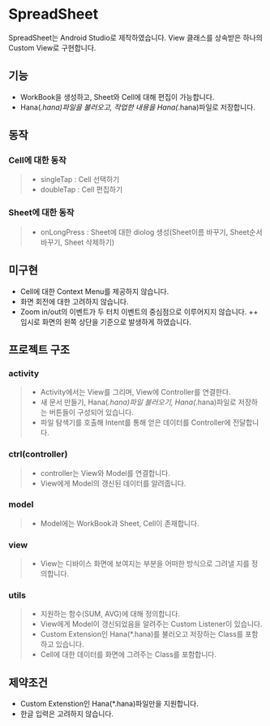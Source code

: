 # SpreadSheet
SpreadSheet는 Android Studio로 제작하였습니다.
View 클래스를 상속받은 하나의 Custom View로 구현합니다.

## 기능

+ WorkBook을 생성하고, Sheet와 Cell에 대해 편집이 가능합니다.
+ Hana(*.hana)파일을 불러오고, 작업한 내용을 Hana(*.hana)파일로 저장합니다.

## 동작

### Cell에 대한 동작
>+ singleTap : Cell 선택하기
>+ doubleTap : Cell 편집하기

### Sheet에 대한 동작
>+ onLongPress : Sheet에 대한 diolog 생성(Sheet이름 바꾸기, Sheet순서 바꾸기, Sheet 삭제하기)


## 미구현

+ Cell에 대한 Context Menu를 제공하지 않습니다.
+ 화면 회전에 대한 고려하지 않습니다.
+ Zoom in/out의 이벤트가 두 터치 이벤트의 중심점으로 이루어지지 않습니다. 
++ 임시로 화면의 왼쪽 상단을 기준으로 발생하게 하였습니다.

## 프로젝트 구조

### activity
>+ Activity에서는 View를 그리며, View에 Controller를 연결한다.
>+ 새 문서 만들기, Hana(*.hana)파일 불러오기, Hana(*.hana)파일로 저장하는 버튼들이 구성되어 있습니다.
>+ 파일 탐색기를 호출해 Intent를 통해 얻은 데이터를 Controller에 전달합니다. 

### ctrl(controller)
>+ controller는 View와 Model를 연결합니다.
>+ View에게 Model의 갱신된 데이터를 알려줍니다.

### model
>+ Model에는 WorkBook과 Sheet, Cell이 존재합니다.

### view
>+ View는 디바이스 화면에 보여지는 부분을 어떠한 방식으로 그려낼 지를 정의합니다.

### utils
>+ 지원하는 함수(SUM, AVG)에 대해 정의합니다. 
>+ View에게 Model이 갱신되었음을 알려주는 Custom Listener이 있습니다.
>+ Custom Extension인 Hana(*.hana)를 불러오고 저장하는 Class를 포함하고 있습니다.
>+ Cell에 대한 데이터를 화면에 그려주는 Class를 포함합니다. 

## 제약조건
+ Custom Extenstion인 Hana(*.hana)파일만을 지원합니다.
+ 한글 입력은 고려하지 않습니다.
